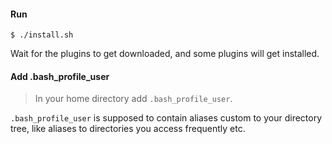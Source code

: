 #### Run ####
```
$ ./install.sh
```
Wait for the plugins to get downloaded, and some plugins will get installed.

#### Add .bash_profile_user ####
> In your home directory add `.bash_profile_user`. 

`.bash_profile_user` is supposed to contain aliases custom to your directory tree, like aliases to directories you access frequently etc.

